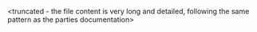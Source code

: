 

<truncated - the file content is very long and detailed, following the same pattern as the parties documentation>


